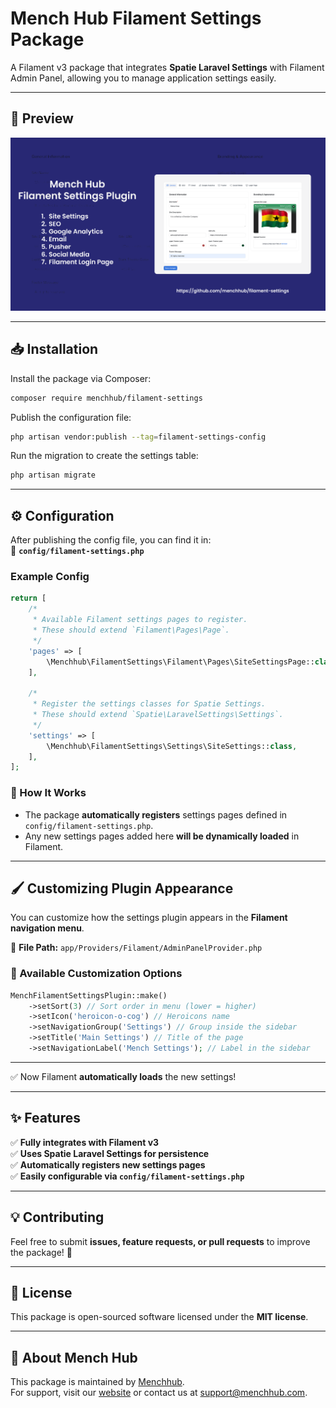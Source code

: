 

# **Mench Hub Filament Settings Package**
A Filament v3 package that integrates **Spatie Laravel Settings** with Filament Admin Panel, allowing you to manage application settings easily.

---

## 📸 Preview

![Filament Settings Plugin](resources/assets/mench.png)

---
## **📥 Installation**
Install the package via Composer:
```sh
composer require menchhub/filament-settings
```

Publish the configuration file:
```sh
php artisan vendor:publish --tag=filament-settings-config
```

Run the migration to create the settings table:
```sh
php artisan migrate
```

---

## **⚙️ Configuration**
After publishing the config file, you can find it in:  
📌 **`config/filament-settings.php`**

### **Example Config**
```php
return [
    /*
     * Available Filament settings pages to register.
     * These should extend `Filament\Pages\Page`.
     */
    'pages' => [
        \Menchhub\FilamentSettings\Filament\Pages\SiteSettingsPage::class,
    ],

    /*
     * Register the settings classes for Spatie Settings.
     * These should extend `Spatie\LaravelSettings\Settings`.
     */
    'settings' => [
        \Menchhub\FilamentSettings\Settings\SiteSettings::class,
    ],
];
```

### **🔹 How It Works**
- The package **automatically registers** settings pages defined in `config/filament-settings.php`.
- Any new settings pages added here **will be dynamically loaded** in Filament.

---

## **🖌️ Customizing Plugin Appearance**
You can customize how the settings plugin appears in the **Filament navigation menu**.

📌 **File Path:** `app/Providers/Filament/AdminPanelProvider.php`

### **🔹 Available Customization Options**
```php
MenchFilamentSettingsPlugin::make()
    ->setSort(3) // Sort order in menu (lower = higher)
    ->setIcon('heroicon-o-cog') // Heroicons name
    ->setNavigationGroup('Settings') // Group inside the sidebar
    ->setTitle('Main Settings') // Title of the page
    ->setNavigationLabel('Mench Settings'); // Label in the sidebar
```
---


✅ Now Filament **automatically loads** the new settings!

---

## **✨ Features**
✅ **Fully integrates with Filament v3**  
✅ **Uses Spatie Laravel Settings for persistence**  
✅ **Automatically registers new settings pages**  
✅ **Easily configurable via `config/filament-settings.php`**

---

## **💡 Contributing**
Feel free to submit **issues, feature requests, or pull requests** to improve the package! 🚀

---

## **📄 License**
This package is open-sourced software licensed under the **MIT license**.



---
## 🏢 About Mench Hub
This package is maintained by [Menchhub](https://menchhub.com).  
For support, visit our [website](https://menchhub.com) or contact us at [support@menchhub.com](mailto:support@menchhub.com).

